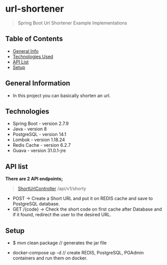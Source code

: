 # url-shortener
> Spring Boot Url Shortener Example Implementations

## Table of Contents
* [General Info](#general-information)
* [Technologies Used](#technologies)
* [API List](#api-list)
* [Setup](#setup)
## General Information
- In this project you can basically shorten an url.

## Technologies
- Spring Boot - version 2.7.9
- Java - version 8
- PostgreSQL - version 14.1
- Lombok - version 1.18.24
- Redis Cache - version 6.2.7
- Guava - version 31.0.1-jre

## API list
**There are 2 API endpoints;**

>[ShortUrlController](/src/main/java/tr/com/nebildev/urlshortener/controller/ShortUrlController.java) /api/v1/shorty

- POST -> Create a Short URL and put it on REDIS cache and save to PostgreSQL database.
- GET /{code} -> Check the short code on first cache after Database and if it found, redirect the user to the desired URL.

## Setup

- $ mvn clean package
// generates the jar file

- docker-compose up -d 
// create REDIS, PostgreSQL, PGAdmin containers and run them on docker.